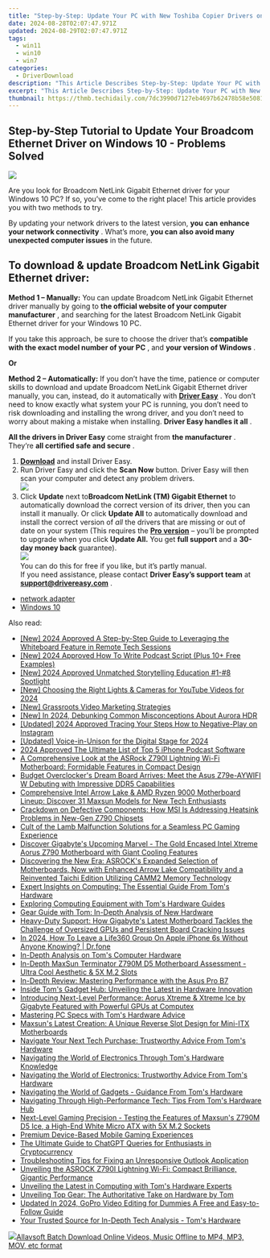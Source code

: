 ```yaml
---
title: "Step-by-Step: Update Your PC with New Toshiba Copier Drivers on a Windows Platform"
date: 2024-08-28T02:07:47.971Z
updated: 2024-08-29T02:07:47.971Z
tags:
  - win11
  - win10
  - win7
categories:
  - DriverDownload
description: "This Article Describes Step-by-Step: Update Your PC with New Toshiba Copier Drivers on a Windows Platform"
excerpt: "This Article Describes Step-by-Step: Update Your PC with New Toshiba Copier Drivers on a Windows Platform"
thumbnail: https://thmb.techidaily.com/7dc3990d7127eb4697b62478b58e508110f3846153c4979b3c9a42816701b4b9.jpg
---
```


## Step-by-Step Tutorial to Update Your Broadcom Ethernet Driver on Windows 10 - Problems Solved

![](https://images.drivereasy.com/wp-content/uploads/2018/12/snap000007.png)

 Are you look for Broadcom NetLink Gigabit Ethernet driver for your Windows 10 PC?  If so, you’ve come to the right place! This article provides you with two methods to try.

 By updating your network drivers to the latest version, **you**  **can**  **enhance your network connectivity** . What’s more, **you can also avoid many unexpected computer issues**   in the future.

## **To download & update Broadcom NetLink Gigabit Ethernet driver:**

**Method 1 – Manually:**  You can update Broadcom NetLink Gigabit Ethernet driver manually by going to **the official website of your computer manufacturer** , and searching for the latest Broadcom NetLink Gigabit Ethernet driver for your Windows 10 PC.

 If you take this approach, be sure to choose the driver that’s **compatible with the exact model number of your PC** , and **your version of Windows** .

**Or**

**Method 2 – Automatically:**   If you don’t have the time, patience or computer skills to download and update Broadcom NetLink Gigabit Ethernet driver manually, you can, instead, do it automatically with **[Driver Easy](https://tools.techidaily.com/drivereasy/download/)**  .  You don’t need to know exactly what system your PC is running, you don’t need to risk downloading and installing the wrong driver, and you don’t need to worry about making a mistake when installing. **Driver Easy handles it all** .

**All the drivers in Driver Easy** come straight from **the manufacturer** . They‘re **all certified safe and secure** .

1. **[Download](https://tools.techidaily.com/drivereasy/download/)**  and install Driver Easy.
2. Run Driver Easy and click the **Scan Now**  button. Driver Easy will then scan your computer and detect any problem drivers.  
![](https://images.drivereasy.com/wp-content/uploads/2018/12/snap000001.png)
3. Click **Update**  next to**Broadcom NetLink (TM) Gigabit Ethernet** to automatically download the correct version of its driver, then you can install it manually. Or click **Update All**  to automatically download and install the correct version of _all_  the drivers that are missing or out of date on your system (This requires the **[Pro version](https://tools.techidaily.com/drivereasy/download/)**  – you’ll be prompted to upgrade when you click **Update All.** You get **full support**  and a **30-day money back**  guarantee).  
![](https://images.drivereasy.com/wp-content/uploads/2018/12/snap000005.png)  
 You can do this for free if you like, but it’s partly manual.  
 If you need assistance, please contact **Driver Easy’s support team** at [**support@drivereasy.com**](https://tools.techidaily.com/drivereasy/download/) .

* [network adapter](https://tools.techidaily.com/drivereasy/download/)
* [Windows 10](https://tools.techidaily.com/drivereasy/download/)

<ins class="adsbygoogle"
     style="display:block"
     data-ad-format="autorelaxed"
     data-ad-client="ca-pub-7571918770474297"
     data-ad-slot="1223367746"></ins>



<ins class="adsbygoogle"
     style="display:block"
     data-ad-client="ca-pub-7571918770474297"
     data-ad-slot="8358498916"
     data-ad-format="auto"
     data-full-width-responsive="true"></ins>

<span class="atpl-alsoreadstyle">Also read:</span>
<div><ul>
<li><a href="https://digital-screen-recording.techidaily.com/new-2024-approved-a-step-by-step-guide-to-leveraging-the-whiteboard-feature-in-remote-tech-sessions/"><u>[New] 2024 Approved  A Step-by-Step Guide to Leveraging the Whiteboard Feature in Remote Tech Sessions</u></a></li>
<li><a href="https://fox-links.techidaily.com/new-2024-approved-how-to-write-podcast-script-plus-10plus-free-examples/"><u>[New] 2024 Approved  How To Write Podcast Script (Plus 10+ Free Examples)</u></a></li>
<li><a href="https://fox-helps.techidaily.com/new-2024-approved-unmatched-storytelling-education-1-8-spotlight/"><u>[New] 2024 Approved  Unmatched Storytelling Education  #1-#8 Spotlight</u></a></li>
<li><a href="https://youtube-zero.techidaily.com/hoosing-the-right-lights-and-cameras-for-youtube-videos-for-2024/"><u>[New] Choosing the Right Lights & Cameras for YouTube Videos for 2024</u></a></li>
<li><a href="https://youtube-docs.techidaily.com/rassroots-video-marketing-strategies/"><u>[New] Grassroots Video Marketing Strategies</u></a></li>
<li><a href="https://fox-friendly.techidaily.com/new-in-2024-debunking-common-misconceptions-about-aurora-hdr/"><u>[New] In 2024, Debunking Common Misconceptions About Aurora HDR</u></a></li>
<li><a href="https://instagram-video-files.techidaily.com/updated-2024-approved-tracing-your-steps-how-to-negative-play-on-instagram/"><u>[Updated] 2024 Approved  Tracing Your Steps  How to Negative-Play on Instagram</u></a></li>
<li><a href="https://tiktok-video-recordings.techidaily.com/updated-voice-in-unison-for-the-digital-stage-for-2024/"><u>[Updated] Voice-in-Unison for the Digital Stage for 2024</u></a></li>
<li><a href="https://some-guidance.techidaily.com/2024-approved-the-ultimate-list-of-top-5-iphone-podcast-software/"><u>2024 Approved  The Ultimate List of Top 5 iPhone Podcast Software</u></a></li>
<li><a href="https://hardware-updates.techidaily.com/a-comprehensive-look-at-the-asrock-z790i-lightning-wi-fi-motherboard-formidable-features-in-compact-design/"><u>A Comprehensive Look at the ASRock Z790I Lightning Wi-Fi Motherboard: Formidable Features in Compact Design</u></a></li>
<li><a href="https://hardware-updates.techidaily.com/budget-overclockers-dream-board-arrives-meet-the-asus-z79e-aywifi-w-debuting-with-impressive-ddr5-capabilities/"><u>Budget Overclocker's Dream Board Arrives: Meet the Asus Z79e-AYWIFI W Debuting with Impressive DDR5 Capabilities</u></a></li>
<li><a href="https://hardware-updates.techidaily.com/comprehensive-intel-arrow-lake-and-amd-ryzen-9000-motherboard-lineup-discover-31-maxsun-models-for-new-tech-enthusiasts/"><u>Comprehensive Intel Arrow Lake & AMD Ryzen 9000 Motherboard Lineup: Discover 31 Maxsun Models for New Tech Enthusiasts</u></a></li>
<li><a href="https://hardware-updates.techidaily.com/crackdown-on-defective-components-how-msi-is-addressing-heatsink-problems-in-new-gen-z790-chipsets/"><u>Crackdown on Defective Components: How MSI Is Addressing Heatsink Problems in New-Gen Z790 Chipsets</u></a></li>
<li><a href="https://win-answers.techidaily.com/cult-of-the-lamb-malfunction-solutions-for-a-seamless-pc-gaming-experience/"><u>Cult of the Lamb Malfunction Solutions for a Seamless PC Gaming Experience</u></a></li>
<li><a href="https://hardware-updates.techidaily.com/discover-gigabytes-upcoming-marvel-the-gold-encased-intel-xtreme-aorus-z790-motherboard-with-giant-cooling-features/"><u>Discover Gigabyte's Upcoming Marvel - The Gold Encased Intel Xtreme Aorus Z790 Motherboard with Giant Cooling Features</u></a></li>
<li><a href="https://hardware-updates.techidaily.com/discovering-the-new-era-asrocks-expanded-selection-of-motherboards-now-with-enhanced-arrow-lake-compatibility-and-a-reinvented-taichi-edition-utilizing-camm89/"><u>Discovering the New Era: ASROCK's Expanded Selection of Motherboards, Now with Enhanced Arrow Lake Compatibility and a Reinvented Taichi Edition Utilizing CAMM2 Memory Technology</u></a></li>
<li><a href="https://hardware-updates.techidaily.com/expert-insights-on-computing-the-essential-guide-from-toms-hardware/"><u>Expert Insights on Computing: The Essential Guide From Tom's Hardware</u></a></li>
<li><a href="https://hardware-updates.techidaily.com/exploring-computing-equipment-with-toms-hardware-guides/"><u>Exploring Computing Equipment with Tom's Hardware Guides</u></a></li>
<li><a href="https://hardware-updates.techidaily.com/gear-guide-with-tom-in-depth-analysis-of-new-hardware/"><u>Gear Guide with Tom: In-Depth Analysis of New Hardware</u></a></li>
<li><a href="https://hardware-updates.techidaily.com/heavy-duty-support-how-gigabytes-latest-motherboard-tackles-the-challenge-of-oversized-gpus-and-persistent-board-cracking-issues/"><u>Heavy-Duty Support: How Gigabyte's Latest Motherboard Tackles the Challenge of Oversized GPUs and Persistent Board Cracking Issues</u></a></li>
<li><a href="https://location-social.techidaily.com/in-2024-how-to-leave-a-life360-group-on-apple-iphone-6s-without-anyone-knowing-drfone-by-drfone-virtual-ios/"><u>In 2024, How To Leave a Life360 Group On Apple iPhone 6s Without Anyone Knowing? | Dr.fone</u></a></li>
<li><a href="https://hardware-updates.techidaily.com/in-depth-analysis-on-toms-computer-hardware/"><u>In-Depth Analysis on Tom's Computer Hardware</u></a></li>
<li><a href="https://hardware-updates.techidaily.com/in-depth-maxsun-terminator-z790m-d5-motherboard-assessment-ultra-cool-aesthetic-and-5x-m2-slots/"><u>In-Depth MaxSun Terminator Z790M D5 Motherboard Assessment - Ultra Cool Aesthetic & 5X M.2 Slots</u></a></li>
<li><a href="https://hardware-updates.techidaily.com/in-depth-review-mastering-performance-with-the-asus-pro-b7/"><u>In-Depth Review: Mastering Performance with the Asus Pro B7</u></a></li>
<li><a href="https://hardware-updates.techidaily.com/inside-toms-gadget-hub-unveiling-the-latest-in-hardware-innovation/"><u>Inside Tom's Gadget Hub: Unveiling the Latest in Hardware Innovation</u></a></li>
<li><a href="https://hardware-updates.techidaily.com/introducing-next-level-performance-aorus-xtreme-and-xtreme-ice-by-gigabyte-featured-with-powerful-gpus-at-computex/"><u>Introducing Next-Level Performance: Aorus Xtreme & Xtreme Ice by Gigabyte Featured with Powerful GPUs at Computex</u></a></li>
<li><a href="https://hardware-updates.techidaily.com/mastering-pc-specs-with-toms-hardware-advice/"><u>Mastering PC Specs with Tom's Hardware Advice</u></a></li>
<li><a href="https://hardware-updates.techidaily.com/maxsuns-latest-creation-a-unique-reverse-slot-design-for-mini-itx-motherboards/"><u>Maxsun's Latest Creation: A Unique Reverse Slot Design for Mini-ITX Motherboards</u></a></li>
<li><a href="https://hardware-updates.techidaily.com/navigate-your-next-tech-purchase-trustworthy-advice-from-toms-hardware/"><u>Navigate Your Next Tech Purchase: Trustworthy Advice From Tom's Hardware</u></a></li>
<li><a href="https://hardware-updates.techidaily.com/navigating-the-world-of-electronics-through-toms-hardware-knowledge/"><u>Navigating the World of Electronics Through Tom's Hardware Knowledge</u></a></li>
<li><a href="https://hardware-updates.techidaily.com/navigating-the-world-of-electronics-trustworthy-advice-from-toms-hardware/"><u>Navigating the World of Electronics: Trustworthy Advice From Tom's Hardware</u></a></li>
<li><a href="https://hardware-updates.techidaily.com/navigating-the-world-of-gadgets-guidance-from-toms-hardware/"><u>Navigating the World of Gadgets - Guidance From Tom's Hardware</u></a></li>
<li><a href="https://hardware-updates.techidaily.com/navigating-through-high-performance-tech-tips-from-toms-hardware-hub/"><u>Navigating Through High-Performance Tech: Tips From Tom's Hardware Hub</u></a></li>
<li><a href="https://hardware-updates.techidaily.com/next-level-gaming-precision-testing-the-features-of-maxsuns-z790m-d5-ice-a-high-end-white-micro-atx-with-5x-m2-sockets/"><u>Next-Level Gaming Precision - Testing the Features of Maxsun's Z790M D5 Ice, a High-End White Micro ATX with 5X M.2 Sockets</u></a></li>
<li><a href="https://games-able.techidaily.com/premium-device-based-mobile-gaming-experiences/"><u>Premium Device-Based Mobile Gaming Experiences</u></a></li>
<li><a href="https://tech-haven.techidaily.com/the-ultimate-guide-to-chatgpt-queries-for-enthusiasts-in-cryptocurrency/"><u>The Ultimate Guide to ChatGPT Queries for Enthusiasts in Cryptocurrency</u></a></li>
<li><a href="https://win-solutions.techidaily.com/troubleshooting-tips-for-fixing-an-unresponsive-outlook-application/"><u>Troubleshooting Tips for Fixing an Unresponsive Outlook Application</u></a></li>
<li><a href="https://hardware-updates.techidaily.com/1723862872039-unveiling-the-asrock-z790i-lightning-wi-fi-compact-brilliance-gigantic-performance/"><u>Unveiling the ASROCK Z790I Lightning Wi-Fi: Compact Brilliance, Gigantic Performance</u></a></li>
<li><a href="https://hardware-updates.techidaily.com/unveiling-the-latest-in-computing-with-toms-hardware-experts/"><u>Unveiling the Latest in Computing with Tom's Hardware Experts</u></a></li>
<li><a href="https://hardware-updates.techidaily.com/unveiling-top-gear-the-authoritative-take-on-hardware-by-tom/"><u>Unveiling Top Gear: The Authoritative Take on Hardware by Tom</u></a></li>
<li><a href="https://smart-video-editing.techidaily.com/updated-in-2024-gopro-video-editing-for-dummies-a-free-and-easy-to-follow-guide/"><u>Updated In 2024, GoPro Video Editing for Dummies A Free and Easy-to-Follow Guide</u></a></li>
<li><a href="https://hardware-updates.techidaily.com/your-trusted-source-for-in-depth-tech-analysis-toms-hardware/"><u>Your Trusted Source for In-Depth Tech Analysis - Tom's Hardware</u></a></li>
</ul></div>

<!-- affiliate ads begin -->
<a href="https://secure.2checkout.com/order/checkout.php?PRODS=4631056&QTY=1&AFFILIATE=108875&CART=1"><img src="https://secure.avangate.com/images/merchant/997e65474a248252883b485717f7d098/products/buy-windows.png" border="0">Allavsoft Batch Download Online Videos, Music Offline to MP4, MP3, MOV, etc format </a>
<!-- affiliate ads end -->
